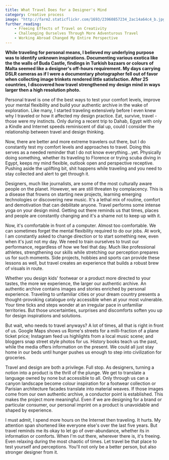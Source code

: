 ```yaml
---
title: What Travel Does for a Designer's Mind
category: Creative process
image: "http://farm2.staticflickr.com/1693/23960857234_2ac14a64c4_b.jpg"
further_reading:
    - Freeing Effects of Travel on Creativity
    - Challenging Ourselves Through More Adventurous Travel
    - Working Abroad Changed My Entire Perspective
---
```

**While traveling for personal means, I believed my underlying purpose was to identify unknown inspirations. Documenting various exotica like the the walls of Buda Castle, findings in Turkish bazaars or colours of Malta seemed like a designer's off-hours requirement. My days carrying DSLR cameras as if I were a documentary photographer fell out of favor when collecting image trinkets rendered little satisfaction. After 25 countries, I discovered how travel strengthened my design mind in ways larger then a high resolution photo.**

Personal travel is one of the best ways to test your comfort levels, improve your mental flexibility and build your authentic archive in the wake of exploration. Like many, I started traveling extensively before I even knew why I traveled or how it affected my design practice. Eat, survive, travel - those were my instincts. Only during a recent trip to Dahab, Egypt with only a Kindle and Internet speeds reminiscent of dial up, could I consider the relationship between travel and design thinking.

Now, there are better and more extreme travelers out there, but I do constantly test my comfort levels and approaches to travel. Doing this serves as a needed reminder that I do not know everything...yet. Physically doing something, whether its traveling to Florence or trying scuba diving in Egypt, keeps my mind flexible, outlook open and perspective receptive. Pushing aside the uplifting bit, shit happens while traveling and you need to stay collected and alert to get through it. 

Designers, much like journalists, are some of the most culturally aware people on the planet. However, we are still threaten by complacency. This is a disease that frowns on starting new projects, learning emerging technologies or discovering new music. It's a lethal mix of routine, comfort and demotivation that can debilitate anyone. Travel performs some intense yoga on your design mind. Getting out there reminds us that times, places and people are constantly changing and it's a shame not to keep up with it.

Now, it's comfortable in front of a computer. Almost too comfortable. We can sometimes forget the mental flexibility required to do our jobs. At work, I am constantly asked to change direction or to start something new, even when it's just not my day. We need to train ourselves to trust our performance, regardless of how we feel that day. Much like professional athletes, strengthening our skills while stretching our perception prepares us for such moments. Side projects, hobbies and sports can provide these lessons as well, but travel creates an experience that builds a robust brew of visuals in route.

Whether you design kids' footwear or a product more directed to your tastes, the more we experience, the larger our authentic archive. An authentic archive contains images and stories enriched by personal experience. Traveling to unfamiliar cities or your dream country presents a thought-provoking catalogue only accessible when at your most vulnerable. Your time ticks and steps wonder at an irregular pace in unfamiliar territories. But those uncertainties, surprises and discomforts soften you up for design inspirations and solutions. 

But wait, who needs to travel anyways? A lot of times, all that is right in front of us. Google Maps shows us Rome's streets for a milli-fraction of a plane ticket price; Instagram feed us highlights from a local music scene; and bloggers snap street style photos for us. History books teach us the past, while the media offers information on the present. We could all just stay home in our beds until hunger pushes us enough to step into civilization for groceries. 

Travel and design are both a privilege. Full stop. As designers, turning a notion into a product is the thrill of the plunge. We get to translate a language owned by none but accessible to all. Only through us can a canyon landscape become colour inspiration for a footwear collection or Parisian architecture facades translate into material weaves. If those images come from our own authentic archive, a conductor point is established. This makes the project more meaningful. Even if we are designing for a brand or particular consumer, our personal imprint on a product is unavoidable and shaped by experience. 

I must admit, I spend more hours on the Internet then traveling. It hurts. My attention span shortened like everyone else's over the last five years. But travel reminds me its okay to let go of over-abundance, whether its in information or comforts. When I'm out there, wherever there is, it's freeing. Even relaxing during the most chaotic of times. Let travel be that place to test yourself and perceptions. You'll not only be a better person, but also stronger designer from it.

